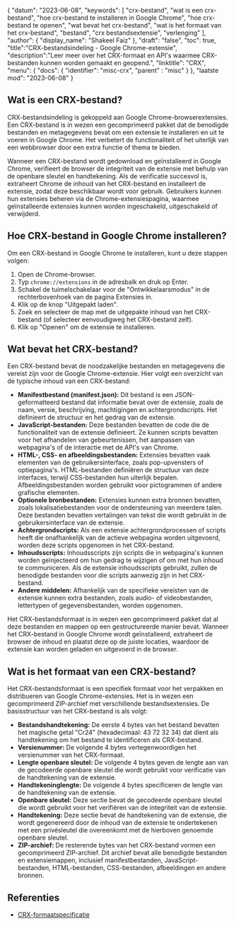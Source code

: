 {
"datum": "2023-06-08",
  "keywords": [
"crx-bestand",
"wat is een crx-bestand",
"hoe crx-bestand te installeren in Google Chrome",
"hoe crx-bestand te openen",
"wat bevat het crx-bestand",
"wat is het formaat van het crx-bestand",
"bestand",
"crx bestandsextensie",
"verlenging"
],
  "author": {
"display_name": "Shakeel Faiz"
},
"draft": "false",
"toc": true,
"title":"CRX-bestandsindeling - Google Chrome-extensie",
  "description":"Leer meer over het CRX-formaat en API's waarmee CRX-bestanden kunnen worden gemaakt en geopend.",
"linktitle": "CRX",
  "menu": {
    "docs": {
      "identifier": "misc-crx",
"parent" : "misc"
}
},
"laatste mod": "2023-06-08"
}

## Wat is een CRX-bestand?

CRX-bestandsindeling is gekoppeld aan Google Chrome-browserextensies. Een CRX-bestand is in wezen een gecomprimeerd pakket dat de benodigde bestanden en metagegevens bevat om een extensie te installeren en uit te voeren in Google Chrome. Het verbetert de functionaliteit of het uiterlijk van een webbrowser door een extra functie of thema te bieden.

Wanneer een CRX-bestand wordt gedownload en geïnstalleerd in Google Chrome, verifieert de browser de integriteit van de extensie met behulp van de openbare sleutel en handtekening. Als de verificatie succesvol is, extraheert Chrome de inhoud van het CRX-bestand en installeert de extensie, zodat deze beschikbaar wordt voor gebruik. Gebruikers kunnen hun extensies beheren via de Chrome-extensiespagina, waarmee geïnstalleerde extensies kunnen worden ingeschakeld, uitgeschakeld of verwijderd.

## Hoe CRX-bestand in Google Chrome installeren?

Om een CRX-bestand in Google Chrome te installeren, kunt u deze stappen volgen:

1. Open de Chrome-browser.
2. Typ `chrome://extensions` in de adresbalk en druk op Enter.
3. Schakel de tuimelschakelaar voor de "Ontwikkelaarsmodus" in de rechterbovenhoek van de pagina Extensies in.
4. Klik op de knop "Uitgepakt laden".
5. Zoek en selecteer de map met de uitgepakte inhoud van het CRX-bestand (of selecteer eenvoudigweg het CRX-bestand zelf).
6. Klik op "Openen" om de extensie te installeren.

## Wat bevat het CRX-bestand?

Een CRX-bestand bevat de noodzakelijke bestanden en metagegevens die vereist zijn voor de Google Chrome-extensie. Hier volgt een overzicht van de typische inhoud van een CRX-bestand:

- **Manifestbestand (manifest.json):** Dit bestand is een JSON-geformatteerd bestand dat informatie bevat over de extensie, zoals de naam, versie, beschrijving, machtigingen en achtergrondscripts. Het definieert de structuur en het gedrag van de extensie.
- **JavaScript-bestanden:** Deze bestanden bevatten de code die de functionaliteit van de extensie definieert. Ze kunnen scripts bevatten voor het afhandelen van gebeurtenissen, het aanpassen van webpagina's of de interactie met de API's van Chrome.
- **HTML-, CSS- en afbeeldingsbestanden:** Extensies bevatten vaak elementen van de gebruikersinterface, zoals pop-upvensters of optiepagina's. HTML-bestanden definiëren de structuur van deze interfaces, terwijl CSS-bestanden hun uiterlijk bepalen. Afbeeldingsbestanden worden gebruikt voor pictogrammen of andere grafische elementen.
- **Optionele bronbestanden:** Extensies kunnen extra bronnen bevatten, zoals lokalisatiebestanden voor de ondersteuning van meerdere talen. Deze bestanden bevatten vertalingen van tekst die wordt gebruikt in de gebruikersinterface van de extensie.
- **Achtergrondscripts:** Als een extensie achtergrondprocessen of scripts heeft die onafhankelijk van de actieve webpagina worden uitgevoerd, worden deze scripts opgenomen in het CRX-bestand.
- **Inhoudsscripts:** Inhoudsscripts zijn scripts die in webpagina's kunnen worden geïnjecteerd om hun gedrag te wijzigen of om met hun inhoud te communiceren. Als de extensie inhoudsscripts gebruikt, zullen de benodigde bestanden voor die scripts aanwezig zijn in het CRX-bestand.
- **Andere middelen:** Afhankelijk van de specifieke vereisten van de extensie kunnen extra bestanden, zoals audio- of videobestanden, lettertypen of gegevensbestanden, worden opgenomen.

Het CRX-bestandsformaat is in wezen een gecomprimeerd pakket dat al deze bestanden en mappen op een gestructureerde manier bevat. Wanneer het CRX-bestand in Google Chrome wordt geïnstalleerd, extraheert de browser de inhoud en plaatst deze op de juiste locaties, waardoor de extensie kan worden geladen en uitgevoerd in de browser.

## Wat is het formaat van een CRX-bestand?

Het CRX-bestandsformaat is een specifiek formaat voor het verpakken en distribueren van Google Chrome-extensies. Het is in wezen een gecomprimeerd ZIP-archief met verschillende bestandsextensies. De basisstructuur van het CRX-bestand is als volgt:

- **Bestandshandtekening:** De eerste 4 bytes van het bestand bevatten het magische getal "Cr24" (hexadecimaal: 43 72 32 34) dat dient als handtekening om het bestand te identificeren als CRX-bestand.
- **Versienummer:** De volgende 4 bytes vertegenwoordigen het versienummer van het CRX-formaat.
- **Lengte openbare sleutel:** De volgende 4 bytes geven de lengte aan van de gecodeerde openbare sleutel die wordt gebruikt voor verificatie van de handtekening van de extensie.
- **Handtekeninglengte:** De volgende 4 bytes specificeren de lengte van de handtekening van de extensie.
- **Openbare sleutel:** Deze sectie bevat de gecodeerde openbare sleutel die wordt gebruikt voor het verifiëren van de integriteit van de extensie.
- **Handtekening:** Deze sectie bevat de handtekening van de extensie, die wordt gegenereerd door de inhoud van de extensie te ondertekenen met een privésleutel die overeenkomt met de hierboven genoemde openbare sleutel.
- **ZIP-archief:** De resterende bytes van het CRX-bestand vormen een gecomprimeerd ZIP-archief. Dit archief bevat alle benodigde bestanden en extensiemappen, inclusief manifestbestanden, JavaScript-bestanden, HTML-bestanden, CSS-bestanden, afbeeldingen en andere bronnen.

## Referenties
* [CRX-formaatspecificatie](https://groups.google.com/a/chromium.org/g/chromium-extensions/c/K3YIsNL_Et4)

